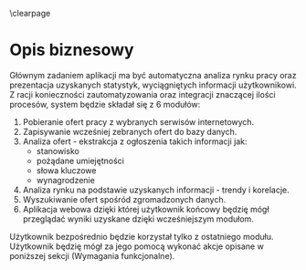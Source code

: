 \clearpage

# Opis biznesowy

Głównym zadaniem aplikacji ma być automatyczna analiza rynku pracy oraz
prezentacja uzyskanych statystyk, wyciągniętych informacji użytkownikowi.
Z racji konieczności zautomatyzowania oraz integracji znaczącej ilości
procesów, system będzie składał się z 6 modułów:

1.  Pobieranie ofert pracy z wybranych serwisów internetowych.
2.  Zapisywanie wcześniej zebranych ofert do bazy danych.
3.  Analiza ofert - ekstrakcja z ogłoszenia takich informacji jak:
     - stanowisko
     - pożądane umiejętności
     - słowa kluczowe
     - wynagrodzenie
4.  Analiza rynku na podstawie uzyskanych informacji - trendy i
    korelacje.
5.  Wyszukiwanie ofert spośród zgromadzonych danych.
6.  Aplikacja webowa dzięki której użytkownik końcowy będzię mógł
    przeglądać wyniki uzyskane dzięki wcześniejszym modułom.

Użytkownik bezpośrednio będzie korzystał tylko z ostatniego modułu.
Użytkownik będzię mógł za jego pomocą wykonać akcje opisane w
poniższej sekcji (Wymagania funkcjonalne).
